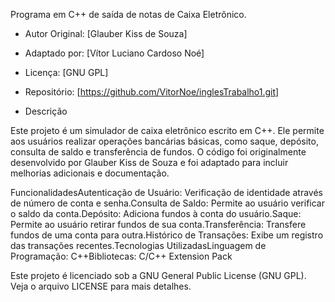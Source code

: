 Programa em C++ de saída de notas de Caixa Eletrônico.
- Autor Original: [Glauber Kiss de Souza]
- Adaptado por: [Vítor Luciano Cardoso Noé]
- Licença: [GNU GPL]
- Repositório: [https://github.com/VitorNoe/inglesTrabalho1.git]

- Descrição

Este projeto é um simulador de caixa eletrônico escrito em C++. Ele permite aos usuários realizar operações bancárias básicas, como saque, depósito, consulta de saldo e transferência de fundos. O código foi originalmente desenvolvido por Glauber Kiss de Souza e foi adaptado para incluir melhorias adicionais e documentação.

FuncionalidadesAutenticação de Usuário: Verificação de identidade através de número de conta e senha.Consulta de Saldo: Permite ao usuário verificar o saldo da conta.Depósito: Adiciona fundos à conta do usuário.Saque: Permite ao usuário retirar fundos de sua conta.Transferência: Transfere fundos de uma conta para outra.Histórico de Transações: Exibe um registro das transações recentes.Tecnologias UtilizadasLinguagem de Programação: C++Bibliotecas: C/C++ Extension Pack 

Este projeto é licenciado sob a GNU General Public License (GNU GPL). Veja o arquivo LICENSE para mais detalhes.
